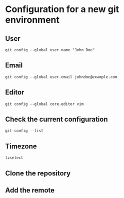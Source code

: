 # Configuration for a new git environment

## User
```shell
git config --global user.name "John Doe"
```

## Email
```shell
git config --global user.email johndoe@example.com
```

## Editor
```shell
git config --global core.editor vim
```

## Check the current configuration
```shell
git config --list
```

## Timezone
```shell
tzselect
```

## Clone the repository

## Add the remote
